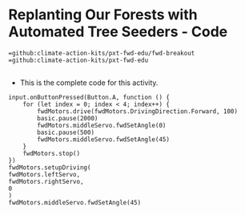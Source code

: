# Replanting Our Forests with Automated Tree Seeders - Code
```package
=github:climate-action-kits/pxt-fwd-edu/fwd-breakout
=github:climate-action-kits/pxt-fwd-edu
```
## 
* This is the complete code for this activity.
```template
input.onButtonPressed(Button.A, function () {
    for (let index = 0; index < 4; index++) {
        fwdMotors.drive(fwdMotors.DrivingDirection.Forward, 100)
        basic.pause(2000)
        fwdMotors.middleServo.fwdSetAngle(0)
        basic.pause(500)
        fwdMotors.middleServo.fwdSetAngle(45)
    }
    fwdMotors.stop()
})
fwdMotors.setupDriving(
fwdMotors.leftServo,
fwdMotors.rightServo,
0
)
fwdMotors.middleServo.fwdSetAngle(45)
```
